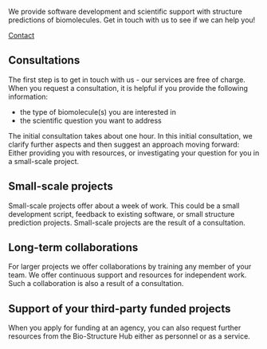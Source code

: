 
We provide software development and scientific support with structure predictions of biomolecules.
Get in touch with us to see if we can help you!

[Contact](contact.md)

## Consultations
The first step is to get in touch with us - our services are free of charge. When you request a consultation, it is helpful if you provide the following information:
  
* the type of biomolecule(s) you are interested in
* the scientific question you want to address

The initial consultation takes about one hour. In this initial consultation, we clarify further aspects and then suggest an approach moving forward: Either providing you with resources, or investigating your question for you in a small-scale project.

## Small-scale projects
Small-scale projects offer about a week of work. This could be a small development script, feedback to existing software, or small structure prediction projects. Small-scale projects are the result of a consultation.

## Long-term collaborations
For larger projects we offer collaborations by training any member of your team. We offer continuous support and resources for independent work. Such a collaboration is also a result of a consultation.

## Support of your third-party funded projects
When you apply for funding at an agency, you can also request further resources from the Bio-Structure Hub either as personnel or as a service.

